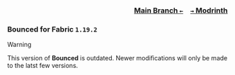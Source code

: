 ### <p align=right>[Main Branch `←`](https://github.com/KessokuTeaTime/Bounced)&emsp;[`→` Modrinth](https://modrinth.com/mod/bounced)</p>

### Bounced for Fabric `1.19.2`

> [!WARNING]
> This version of **Bounced** is outdated. Newer modifications will only be made to the latst few versions.
